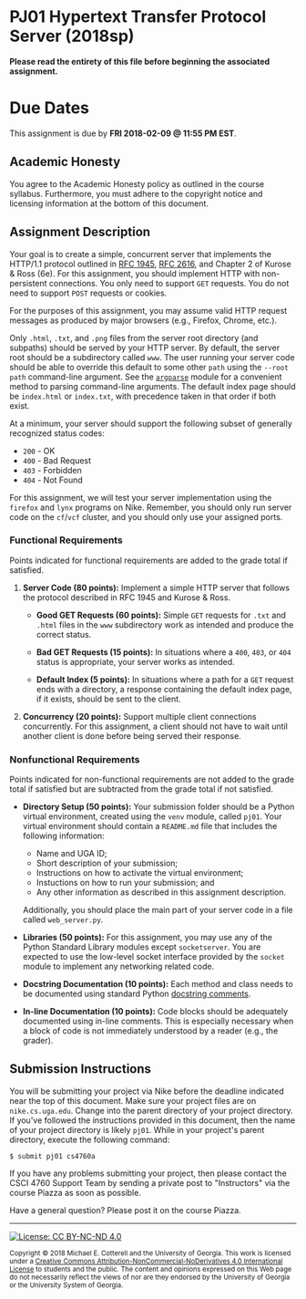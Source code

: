 
# PJ01 Hypertext Transfer Protocol Server (2018sp)

**Please read the entirety of this file before
beginning the associated assignment.** 

# Due Dates

This assignment is due by **FRI 2018-02-09 @ 11:55 PM EST**. 

## Academic Honesty

You agree to the Academic Honesty policy as outlined in the course syllabus. 
Furthermore, you must adhere to the copyright notice and licensing information 
at the bottom of this document.

## Assignment Description

Your goal is to create a simple, concurrent server that implements the HTTP/1.1
protocol outlined in [RFC 1945](https://tools.ietf.org/html/rfc1945),
[RFC 2616](https://tools.ietf.org/html/rfc2616), and
Chapter 2 of Kurose & Ross (6e). 
For this assignment, you should implement
HTTP with non-persistent connections. 
You only need to support `GET` requests.
You do not need to support `POST` requests or cookies. 

For the purposes of this assignment, you may assume valid HTTP request messages 
as produced by major browsers (e.g., Firefox, Chrome, etc.). 

Only `.html`, `.txt`, and `.png` files from the server root directory (and subpaths) 
should be served by your HTTP server. 
By default, the server root should be a subdirectory called `www`.
The user running your server code should be able to override this default to
some other `path` using the `--root path` command-line argument. 
See the [`argparse`](https://docs.python.org/3/library/argparse.html) module for
a convenient method to parsing command-line arguments.
The default index page should be `index.html` or `index.txt`, with precedence 
taken in that order if both exist.

At a minimum, your server should support the following subset of generally recognized 
status codes:

* `200` - OK
* `400` - Bad Request
* `403` - Forbidden
* `404` - Not Found

For this assignment, we will test your server implementation using the 
`firefox` and `lynx` programs on Nike. 
Remember, you should only run server code on the `cf`/`vcf` cluster, and you 
should only use your assigned ports.

### Functional Requirements

Points indicated for functional requirements are added to the grade total
if satisfied. 

1. **Server Code (80 points):** Implement a simple HTTP server that 
   follows the protocol described in RFC 1945 and Kurose & Ross.

   * **Good GET Requests (60 points):** Simple `GET` requests for `.txt` and `.html`
     files in the `www` subdirectory work as intended and produce the correct 
     status.

   * **Bad GET Requests (15 points):** In situations where a `400`, `403`, or `404` 
     status is appropriate, your server works as intended.

   * **Default Index (5 points):** In situations where a path for a `GET` request
     ends with a directory, a response containing the default index page, if it exists, 
     should be sent to the client. 

2. **Concurrency (20 points):** Support multiple client connections concurrently. 
   For this assignment, a client should not have to wait until another client is
   done before being served their response.

### Nonfunctional Requirements 

Points indicated for non-functional requirements are not added to the grade total
if satisfied but are subtracted from the grade total if not satisfied.

* **Directory Setup (50 points):** Your submission folder should be a Python
  virtual environment, created using the `venv` module, called `pj01`.
  Your virtual environment should contain a `README.md` file that includes
  the following information:
  * Name and UGA ID;
  * Short description of your submission;
  * Instructions on how to activate the virtual environment;
  * Instuctions on how to run your submission; and
  * Any other information as described in this assignment description. 

  Additionally, you should place the main part of your server code in a file
  called `web_server.py`.

* **Libraries (50 points):** For this assignment, you may use any of the Python
  Standard Library modules except `socketserver`. You are expected to use the
  low-level socket interface provided by the `socket` module to implement any
  networking related code. 

* **Docstring Documentation (10 points):** Each method and class needs to be documented
  using standard Python [docstring comments](https://www.python.org/dev/peps/pep-0257/).

* **In-line Documentation (10 points):** Code blocks should be adequately documented
  using in-line comments. This is especially necessary when a block of code
  is not immediately understood by a reader (e.g., the grader).

## Submission Instructions

You will be submitting your project via Nike before the deadline indicated
near the top of this document. Make sure your project files are on 
`nike.cs.uga.edu`. Change into the parent directory of your project directory. 
If you've followed the instructions provided in this document, then the name 
of your project directory is likely `pj01`. 
While in your project's parent directory, execute the following command: 

```
$ submit pj01 cs4760a
```

If you have any problems submitting your project, then please contact the CSCI
4760 Support Team by sending a private post to "Instructors" via the course 
Piazza as soon as possible. 

Have a general question? Please post it on the course Piazza.

<hr/>

[![License: CC BY-NC-ND 4.0](https://img.shields.io/badge/License-CC%20BY--NC--ND%204.0-lightgrey.svg)](http://creativecommons.org/licenses/by-nc-nd/4.0/)

<small>
Copyright &copy; 2018 Michael E. Cotterell and the University of Georgia.
This work is licensed under a <a rel="license" href="http://creativecommons.org/licenses/by-nc-nd/4.0/">Creative Commons Attribution-NonCommercial-NoDerivatives 4.0 International License</a> to students and the public.
The content and opinions expressed on this Web page do not necessarily reflect the views of nor are they endorsed by the University of Georgia or the University System of Georgia.
</small>

